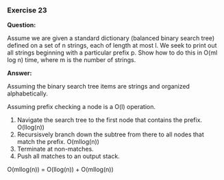 ### Exercise 23

**Question:**

Assume we are given a standard dictionary (balanced binary search tree)
defined on a set of n strings, each of length at most l. We seek to print out all
strings beginning with a particular prefix p. Show how to do this in O(ml log n)
time, where m is the number of strings.

**Answer:**

Assuming the binary search tree items are strings and organized alphabetically.

Assuming prefix checking a node is a O(l) operation.


1. Navigate the search tree to the first node that contains the prefix. O(llog(n))
2. Recursisvely branch down the subtree from there to all nodes that match the prefix. O(mllog(n))
3. Terminate at non-matches.
3. Push all matches to an output stack. 

O(mllog(n)) = O(llog(n)) + O(mllog(n))
